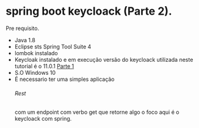 # spring boot keycloack (Parte 2).

Pre requisito.

  - Java 1.8
  - Eclipse sts Spring Tool Suite 4 
  - lombok instalado
  - Keycloak instalado e em execução versão do keycloack utilizada neste tutorial é o 11.0.1 [Parte 1](https://github.com/EduardoNofre/keycloack-gerar-token)
  - S.O Windows 10
  - É necessario ter uma simples aplicação <h6>Rest</h6> com um endpoint com verbo get que retorne algo o foco aqui é o keycloack com spring.
